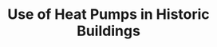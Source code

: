 ---
layout: link
link_url: https://historicengland.org.uk/services-skills/training-skills/training/webinars/recordings/webinar-on-the-use-of-heat-pumps-in-historic-buildings/
title: Use of Heat Pumps in Historic Buildings
source: Historic England Webinar
card: 
petal: Clean Energy
task: Decarbonise your heating
---